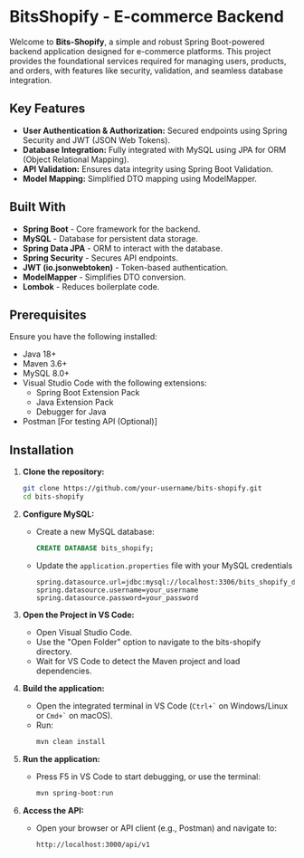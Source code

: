 # **BitsShopify - E-commerce Backend**
Welcome to **Bits-Shopify**, a simple and robust Spring Boot-powered backend application designed for e-commerce platforms. This project provides the foundational services required for managing users, products, and orders, with features like security, validation, and seamless database integration.

## Key Features
   * **User Authentication & Authorization:** Secured endpoints using Spring Security and JWT (JSON Web Tokens).
   * **Database Integration:** Fully integrated with MySQL using JPA for ORM (Object Relational Mapping).
   * **API Validation:** Ensures data integrity using Spring Boot Validation.
   * **Model Mapping:** Simplified DTO mapping using ModelMapper.

## Built With
   * **Spring Boot** - Core framework for the backend.
   * **MySQL** - Database for persistent data storage.
   * **Spring Data JPA** - ORM to interact with the database.
   * **Spring Security** - Secures API endpoints.
   * **JWT (io.jsonwebtoken)** - Token-based authentication.
   * **ModelMapper** - Simplifies DTO conversion.
   * **Lombok** - Reduces boilerplate code.

## Prerequisites
Ensure you have the following installed:
   * Java 18+
   * Maven 3.6+
   * MySQL 8.0+
   * Visual Studio Code with the following extensions:
      * Spring Boot Extension Pack
      * Java Extension Pack
      * Debugger for Java
   * Postman [For testing API (Optional)]

## Installation

1. **Clone the repository:**
   ```bash
   git clone https://github.com/your-username/bits-shopify.git
   cd bits-shopify
   ```
2. **Configure MySQL:**
   - Create a new MySQL database:
      ```sql
      CREATE DATABASE bits_shopify;
      ```
   - Update the `application.properties` file with your MySQL credentials
      ```properties
      spring.datasource.url=jdbc:mysql://localhost:3306/bits_shopify_db
      spring.datasource.username=your_username
      spring.datasource.password=your_password
      ```
3. **Open the Project in VS Code:**
   - Open Visual Studio Code.
   - Use the "Open Folder" option to navigate to the bits-shopify directory.
   - Wait for VS Code to detect the Maven project and load dependencies.

4. **Build the application:**
   - Open the integrated terminal in VS Code (`` Ctrl+` `` on Windows/Linux or `` Cmd+` ``  on macOS).
   - Run:
      ```bash
      mvn clean install
      ```
5. **Run the application:**
   - Press F5 in VS Code to start debugging, or use the terminal:
      ```bash
      mvn spring-boot:run
      ```
6. **Access the API:** 
   - Open your browser or API client (e.g., Postman) and navigate to:
      ```bash
      http://localhost:3000/api/v1
      ```
      
